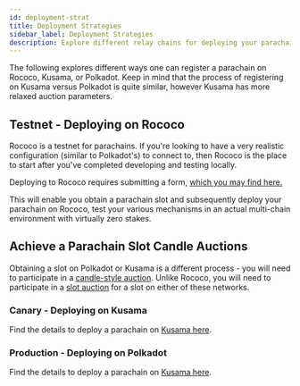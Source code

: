 ```yaml
---
id: deployment-strat
title: Deployment Strategies
sidebar_label: Deployment Strategies
description: Explore different relay chains for deploying your parachains
---
```


The following explores different ways one can register a parachain on Rococo, Kusama, or Polkadot.
Keep in mind that the process of registering on Kusama versus Polkadot is quite similar, however
Kusama has more relaxed auction parameters.

## Testnet - Deploying on Rococo

Rococo is a testnet for parachains. If you're looking to have a very realistic configuration
(similar to Polkadot's) to connect to, then Rococo is the place to start after you've completed
developing and testing locally.

Deploying to Rococo requires submitting a form,
[which you may find here.](https://github.com/paritytech/subport/issues/new?assignees=al3mart%2CAlexD10S&labels=Rococo&projects=&template=rococo.yaml)

This will enable you obtain a parachain slot and subsequently deploy your parachain on Rococo, test
your various mechanisms in an actual multi-chain environment with virtually zero stakes.

## Achieve a Parachain Slot Candle Auctions

Obtaining a slot on Polkadot or Kusama is a different process - you will need to participate in a
[candle-style auction](https://wiki.polkadot.network/docs/learn-auction#mechanics-of-a-candle-auction).
Unlike Rococo, you will need to participate in a
[slot auction](https://wiki.polkadot.network/docs/learn-auction) for a slot on either of these
networks.

### Canary - Deploying on Kusama

Find the details to deploy a parachain on
[Kusama here](https://guide.kusama.network/docs/learn-auction).

### Production - Deploying on Polkadot

Find the details to deploy a parachain on
[Kusama here](https://wiki.polkadot.network/docs/learn-auction).
